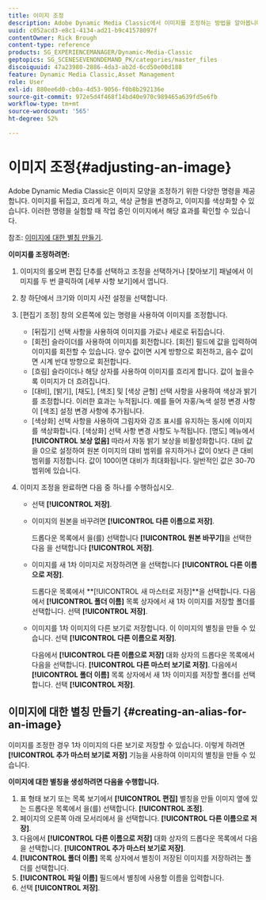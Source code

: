 ```yaml
---
title: 이미지 조정
description: Adobe Dynamic Media Classic에서 이미지를 조정하는 방법을 알아봅니다.
uuid: c052acd3-e8c1-4134-ad21-b9c41578097f
contentOwner: Rick Brough
content-type: reference
products: SG_EXPERIENCEMANAGER/Dynamic-Media-Classic
geptopics: SG_SCENESEVENONDEMAND_PK/categories/master_files
discoiquuid: 47a23980-2886-4da3-ab2d-6cd50e00d188
feature: Dynamic Media Classic,Asset Management
role: User
exl-id: 880ee6d0-cb0a-4d53-9056-f0b8b292136e
source-git-commit: 972e5d4f468f14bd40e970c989465a639fd5e6fb
workflow-type: tm+mt
source-wordcount: '565'
ht-degree: 52%

---
```


# 이미지 조정{#adjusting-an-image}

Adobe Dynamic Media Classic은 이미지 모양을 조정하기 위한 다양한 명령을 제공합니다. 이미지를 뒤집고, 흐리게 하고, 색상 균형을 변경하고, 이미지를 색상화할 수 있습니다. 이러한 명령을 실험할 때 작업 중인 이미지에서 해당 효과를 확인할 수 있습니다.

참조: [이미지에 대한 별칭 만들기](adjusting-image.md#creating_an_alias_for_an_image).

**이미지를 조정하려면:**

1. 이미지의 롤오버 편집 단추를 선택하고 조정을 선택하거나 [찾아보기] 패널에서 이미지를 두 번 클릭하여 [세부 사항 보기]에서 엽니다.
1. 창 하단에서 크기와 이미지 사전 설정을 선택합니다.
1. [편집기 조정] 창의 오른쪽에 있는 명령을 사용하여 이미지를 조정합니다.

   * [뒤집기] 선택 사항을 사용하여 이미지를 가로나 세로로 뒤집습니다.
   * [회전] 슬라이더를 사용하여 이미지를 회전합니다. [회전] 필드에 값을 입력하여 이미지를 회전할 수 있습니다. 양수 값이면 시계 방향으로 회전하고, 음수 값이면 시계 반대 방향으로 회전합니다.
   * [흐림] 슬라이더나 해당 상자를 사용하여 이미지를 흐리게 합니다. 값이 높을수록 이미지가 더 흐려집니다.
   * [대비], [밝기], [채도], [색조] 및 [색상 균형] 선택 사항을 사용하여 색상과 밝기를 조정합니다. 이러한 효과는 누적됩니다. 예를 들어 자홍/녹색 설정 변경 사항이 [색조] 설정 변경 사항에 추가됩니다.
   * [색상화] 선택 사항을 사용하여 그림자와 강조 표시를 유지하는 동시에 이미지를 색상화합니다. [색상화] 선택 사항 변경 사항도 누적됩니다. [명도] 메뉴에서 **[!UICONTROL 보상 없음]** 따라서 자동 밝기 보상을 비활성화합니다. 대비 값을 0으로 설정하여 원본 이미지의 대비 범위를 유지하거나 값이 0보다 큰 대비 범위를 지정합니다. 값이 100이면 대비가 최대화됩니다. 일반적인 값은 30-70 범위에 있습니다.

1. 이미지 조정을 완료하면 다음 중 하나를 수행하십시오.

   * 선택 **[!UICONTROL 저장]**.

   * 이미지의 원본을 바꾸려면 **[!UICONTROL 다른 이름으로 저장]**.

      드롭다운 목록에서 을(를) 선택합니다 **[!UICONTROL 원본 바꾸기]**&#x200B;을 선택한 다음 을 선택합니다 **[!UICONTROL 저장]**.

   * 이미지를 새 1차 이미지로 저장하려면 을 선택합니다 **[!UICONTROL 다른 이름으로 저장]**.

      드롭다운 목록에서 **[!UICONTROL 새 마스터로 저장]**을 선택합니다.
다음에서 **[!UICONTROL 폴더 이름]** 목록 상자에서 새 1차 이미지를 저장할 폴더를 선택합니다.
선택 **[!UICONTROL 저장]**.

   * 이미지를 1차 이미지의 다른 보기로 저장합니다. 이 이미지의 별칭을 만들 수 있습니다. 선택 **[!UICONTROL 다른 이름으로 저장]**.

      다음에서 **[!UICONTROL 다른 이름으로 저장]** 대화 상자의 드롭다운 목록에서 다음을 선택합니다. **[!UICONTROL 다른 마스터 보기로 저장]**.
다음에서 **[!UICONTROL 폴더 이름]** 목록 상자에서 새 1차 이미지를 저장할 폴더를 선택합니다.
선택 **[!UICONTROL 저장]**.

## 이미지에 대한 별칭 만들기 {#creating-an-alias-for-an-image}

이미지를 조정한 경우 1차 이미지의 다른 보기로 저장할 수 있습니다. 이렇게 하려면 **[!UICONTROL 추가 마스터 보기로 저장]** 기능을 사용하여 이미지의 별칭을 만들 수 있습니다.

**이미지에 대한 별칭을 생성하려면 다음을 수행합니다.**

1. 표 형태 보기 또는 목록 보기에서 **[!UICONTROL 편집]** 별칭을 만들 이미지 옆에 있는 드롭다운 목록에서 을(를) 선택합니다. **[!UICONTROL 조정]**.
1. 페이지의 오른쪽 아래 모서리에서 을 선택합니다. **[!UICONTROL 다른 이름으로 저장]**.
1. 다음에서 **[!UICONTROL 다른 이름으로 저장]** 대화 상자의 드롭다운 목록에서 다음을 선택합니다. **[!UICONTROL 추가 마스터 보기로 저장]**.
1. **[!UICONTROL 폴더 이름]** 목록 상자에서 별칭이 저장된 이미지를 저장하려는 폴더를 선택합니다.
1. **[!UICONTROL 파일 이름]** 필드에서 별칭에 사용할 이름을 입력합니다.
1. 선택 **[!UICONTROL 저장]**.
